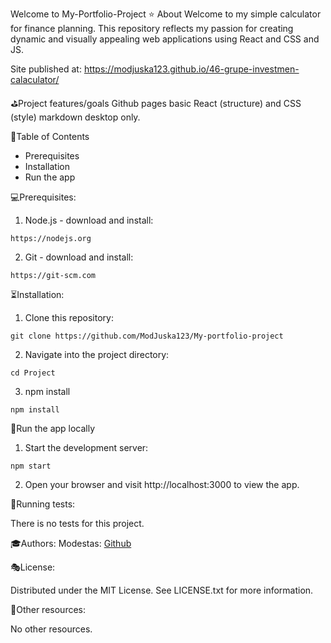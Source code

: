 Welcome to My-Portfolio-Project
⭐ About
Welcome to my simple calculator for finance planning. This repository reflects my passion for creating dynamic and visually appealing web applications using React and CSS and JS.

Site published at: https://modjuska123.github.io/46-grupe-investmen-calaculator/

⛳Project features/goals
Github pages basic React (structure) and CSS (style) markdown desktop only.

📑Table of Contents
 - Prerequisites
 - Installation
 - Run the app

💻Prerequisites:

1. Node.js - download and install:
```
https://nodejs.org
```

2. Git - download and install:
```
https://git-scm.com
```

⏳Installation:

1. Clone this repository:
```
git clone https://github.com/ModJuska123/My-portfolio-project
```

2. Navigate into the project directory:
```
cd Project
```

3. npm install
```
npm install
```

🚵Run the app locally

1. Start the development server:
```
npm start
```

2. Open your browser and visit http://localhost:3000 to view the app.

🛝Running tests:

There is no tests for this project.

🎓Authors:
Modestas: [Github](https://github.com/ModJuska123)

🎭License:

Distributed under the MIT License. See LICENSE.txt for more information.

🎎Other resources:

No other resources.